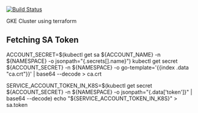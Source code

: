 [![Build Status](https://cloud.drone.io/api/badges/mansong1/congenial-octo-funicular/status.svg)](https://cloud.drone.io/mansong1/congenial-octo-funicular)

GKE Cluster using terraform

## Fetching SA Token

ACCOUNT_SECRET=$(kubectl get sa ${ACCOUNT_NAME} -n ${NAMESPACE} -o jsonpath="{.secrets[].name}")
kubectl get secret ${ACCOUNT_SECRET} -n ${NAMESPACE} -o go-template='{{index .data "ca.crt"}}' | base64 --decode > ca.crt

SERVICE_ACCOUNT_TOKEN_IN_K8S=$(kubectl get secret ${ACCOUNT_SECRET} -n ${NAMESPACE} -o jsonpath="{.data['token']}" | base64 --decode)
echo "${SERVICE_ACCOUNT_TOKEN_IN_K8S}" > sa.token